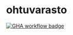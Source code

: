 # ohtuvarasto

[![GHA workflow badge](https://github.com/komulaleksi/ohtuvarasto/workflows/CI/badge.svg)](https://github.com/komulaleksi/ohtuvarasto/actions)

